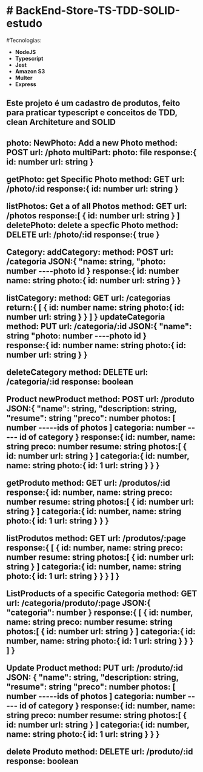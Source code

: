 <h1># BackEnd-Store-TS-TDD-SOLID-estudo </h1>

<p>#Tecnologias:</p>
  <ul>
  <li><b>NodeJS</b></li>
  <li><b>Typescript </b></li>
  <li><b>Jest </b></li>
  <li><b>Amazon S3 </b></li>
  <li> <b>Multer </b></li>
  <li><b>Express </b></li>
</ul>
 
<h2>Este projeto é um cadastro de produtos, feito para praticar typescript e conceitos de TDD, clean Architeture and SOLID<h2>

photo:
NewPhoto: Add a new Photo
method: POST
url: /photo
multiPart:
photo: file
response:{
id: number
url: string
}

getPhoto: get Specific Photo
method: GET
url: /photo/:id
response:{
id: number
url: string
}

listPhotos: Get a of all Photos
method: GET
url: /photos
response:[
{
id: number
url: string
}
]
deletePhoto: delete a specfic Photo
method: DELETE
url: /photo/:id
response:{
true
}

Category:
addCategory:
method: POST
url: /categoria
JSON:{
"name: string,
"photo: number ----photo id
}
response:{
id: number
name: string
photo:{
id: number
url: string
}
}

listCategory:
method: GET
url: /categorias
return:{
[
{
id: number
name: string
photo:{
id: number
url: string
}
}
]
}
updateCategoria
method: PUT
url: /categoria/:id
JSON:{
"name": string
"photo: number ----photo id
}  
 response:{
id: number
name: string
photo:{
id: number
url: string
}
}

deleteCategory
method: DELETE
url: /categoria/:id
response: boolean

Product
newProduct
method: POST
url: /produto
JSON:{
"name": string,
"description: string,
"resume": string
"preco": number
photos: [
number -----ids of photos
]
categoria: number ----- id of category
}
response:{
id: number,
name: string
preco: number
resume: string
photos:[
{
id: number
url: string
}
]
categoria:{
id: number,
name: string
photo:{
id: 1
url: string
}
}
}

getProduto
method: GET
url: /produtos/:id
response:{
id: number,
name: string
preco: number
resume: string
photos:[
{
id: number
url: string
}
]
categoria:{
id: number,
name: string
photo:{
id: 1
url: string
}
}
}

listProdutos
method: GET
url: /produtos/:page
response:{
[
{
id: number,
name: string
preco: number
resume: string
photos:[
{
id: number
url: string
}
]
categoria:{
id: number,
name: string
photo:{
id: 1
url: string
}
}
}
]
}

ListProducts of a specific Categoria
method: GET
url: /categoria/produto/:page
JSON:{
"categoria": number
}
response:{
[
{
id: number,
name: string
preco: number
resume: string
photos:[
{
id: number
url: string
}
]
categoria:{
id: number,
name: string
photo:{
id: 1
url: string
}
}
}
]
}

Update Product
method: PUT
url: /produto/:id
JSON:
{
"name": string,
"description: string,
"resume": string
"preco": number
photos: [
number -----ids of photos
]
categoria: number ----- id of category
}
response:{
id: number,
name: string
preco: number
resume: string
photos:[
{
id: number
url: string
}
]
categoria:{
id: number,
name: string
photo:{
id: 1
url: string
}
}
}

delete Produto
method: DELETE
url: /produto/:id
response: boolean
